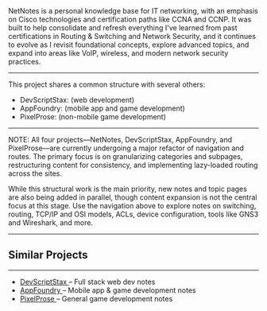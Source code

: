 <div class="siteInfoContent">
  NetNotes is a personal knowledge base for <span class="emphasis">IT networking</span>, with an
  emphasis on Cisco technologies and certification paths like CCNA and CCNP. It was built to help
  consolidate and refresh everything I've learned from past certifications in Routing & Switching and
  Network Security, and it continues to evolve as I revisit foundational concepts, explore advanced
  topics, and expand into areas like VoIP, wireless, and modern network security practices.
</div>

<hr />

<div class="otherSitesDescription">
  This project shares a common structure with several others:

- <span class="projectName">DevScriptStax:</span> <span class="projectDescrip">(web development)</span>
- <span class="projectName">AppFoundry:</span> <span class="projectDescrip">(mobile app and game development)</span>
- <span class="projectName">PixelProse:</span> <span class="projectDescrip">(non-mobile game development)</span>

</div>

<hr />

<div class="Note">
  NOTE: All four projects—NetNotes, DevScriptStax, AppFoundry, and PixelProse—are currently undergoing
  a major refactor of navigation and routes. The primary focus is on granularizing categories and
  subpages, restructuring content for consistency, and implementing lazy-loaded routing across the
  sites.  

  While this structural work is the main priority, new notes and topic pages are also being added in
  parallel, though content expansion is not the central focus at this stage. Use the navigation above
  to explore notes on switching, routing, TCP/IP and OSI models, ACLs, device configuration, tools
  like GNS3 and Wireshark, and more.
</div>

<hr />

<div class="relatedProjects">
  <h2 class="relatedProjectsHeader">Similar Projects</h2>
    <hr>
    <ul class="projectLinks">
      <li>
        <a
        href="https://devscriptstax.netlify.app/"
        target="_blank"
        rel="noopener noreferrer"
        >
        DevScriptStax
        </a>
        – Full stack web dev notes
      </li>
      <li>
        <a
        href="https://appfoundry.netlify.app/"
        target="_blank"
        rel="noopener noreferrer"
        >
        AppFoundry
        </a>
        – Mobile app & game development notes
      </li>
      <li>
        <a
        href="https://pixelprose.netlify.app/"
        target="_blank"
        rel="noopener noreferrer"
        >
        PixelProse
        </a>
        – General game development notes
      </li>
    </ul>
</div>